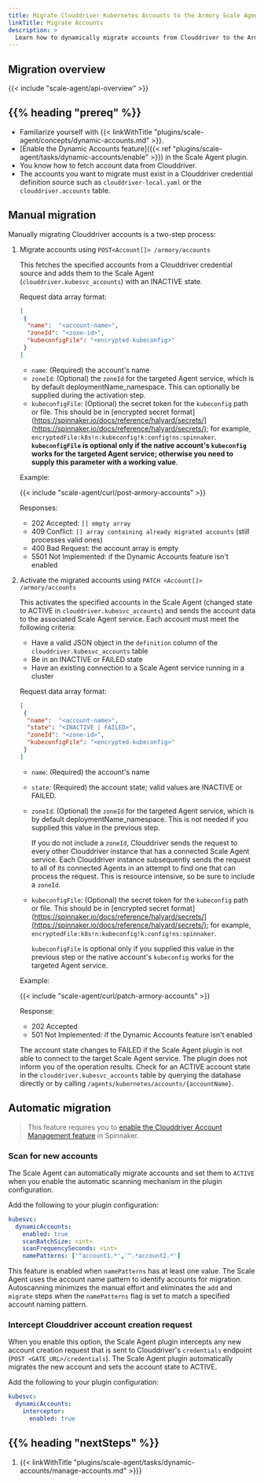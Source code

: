 ```yaml
---
title: Migrate Clouddriver Kubernetes Accounts to the Armory Scale Agent
linkTitle: Migrate Accounts
description: >
  Learn how to dynamically migrate accounts from Clouddriver to the Armory Scale Agent for Spinnaker and Kubernetes.
---
```


## Migration overview

{{< include "scale-agent/api-overview" >}}


## {{% heading "prereq" %}}

* Familiarize yourself with {{< linkWithTitle "plugins/scale-agent/concepts/dynamic-accounts.md" >}}.
* [Enable the Dynamic Accounts feature]({{< ref "plugins/scale-agent/tasks/dynamic-accounts/enable" >}}) in the Scale Agent plugin.
* You know how to fetch account data from Clouddriver.
* The accounts you want to migrate must exist in a Clouddriver credential definition source such as `clouddriver-local.yaml` or the `clouddriver.accounts` table.

## Manual migration

Manually migrating Clouddriver accounts is a two-step process:

1. Migrate accounts using `POST<Account[]> /armory/accounts`

   This fetches the specified accounts from a Clouddriver credential source and adds them to the Scale Agent (`clouddriver.kubesvc_accounts`) with an INACTIVE state.

   Request data array format:

   ```json
   [
    {
     "name":  "<account-name>",
     "zoneId": "<zone-id>",
     "kubeconfigFile": "<encrypted-kubeconfig>"
    }
   ]
   ```

   * `name`: (Required) the account's name
   * `zoneId`: (Optional) the `zoneId` for the targeted Agent service, which is by default deploymentName_namespace. This can optionally be supplied during the activation step.
   * `kubeconfigFile`: (Optional) the secret token for the `kubeconfig` path or file. This should be in [encrypted secret format](https://spinnaker.io/docs/reference/halyard/secrets/](https://spinnaker.io/docs/reference/halyard/secrets/); for example, `encryptedFile:k8s!n:kubeconfig!k:config!ns:spinnaker`. **`kubeconfigFile` is optional only if the native account's `kubeconfig` works for the targeted Agent service; otherwise you need to supply this parameter with a working value**.


   Example:

   {{< include "scale-agent/curl/post-armory-accounts" >}}

   Responses:

      - 202 Accepted: `[] empty array`
      - 409 Conflict: `[] array containing already migrated accounts` (still processes valid ones)
      - 400 Bad Request: the account array is empty
      - 5501 Not Implemented: if the Dynamic Accounts feature isn't enabled


1. Activate the migrated accounts using `PATCH <Account[]> /armory/accounts`

   This activates the specified accounts in the Scale Agent (changed state to ACTIVE in `clouddriver.kubesvc_accounts`) and sends the account data to the associated Scale Agent service. Each account must meet the following criteria:

      * Have a valid JSON object in the `definition` column of the `clouddriver.kubesvc_accounts` table
      * Be in an INACTIVE or FAILED state
      * Have an existing connection to a Scale Agent service running in a cluster

   Request data array format:

   ```json
   [
    {
     "name":  "<account-name>",
     "state": "<INACTIVE | FAILED>",
     "zoneId": "<zone-id>",
     "kubeconfigFile": "<encrypted-kubeconfig>"
    }
   ]
   ```

   * `name`: (Required) the account's name
   * `state`: (Required) the account state; valid values are INACTIVE or FAILED.
   * `zoneId`: (Optional) the `zoneId` for the targeted Agent service, which is by default deploymentName_namespace. This is not needed if you supplied this value in the previous step.

       If you do not include a `zoneId`, Clouddriver sends the request to every other Clouddriver instance that has a connected Scale Agent service. Each Clouddriver instance subsequently sends the request to all of its connected Agents in an attempt to find one that can process the request. This is resource intensive, so be sure to include a `zoneId`.

   * `kubeconfigFile`: (Optional) the secret token for the `kubeconfig` path or file. This should be in [encrypted secret format](https://spinnaker.io/docs/reference/halyard/secrets/](https://spinnaker.io/docs/reference/halyard/secrets/); for example, `encryptedFile:k8s!n:kubeconfig!k:config!ns:spinnaker`.

      `kubeconfigFile` is optional only if you supplied this value in the previous step or the native account's `kubeconfig` works for the targeted Agent service.

   Example:

   {{< include "scale-agent/curl/patch-armory-accounts" >}}

   Response:

      - 202 Accepted
      - 501 Not Implemented: if the Dynamic Accounts feature isn't enabled


   The account state changes to FAILED if the Scale Agent plugin is not able to connect to the target Scale Agent service. The plugin does not inform you of the operation results. Check for an ACTIVE account state in the `clouddriver.kubesvc_accounts` table by querying the database directly or by calling `/agents/kubernetes/accounts/{accountName}`.


## Automatic migration

>This feature requires you to [enable the Clouddriver Account Management feature](https://spinnaker.io/docs/setup/other_config/accounts/#enabling-account-management) in Spinnaker.

### Scan for new accounts

The Scale Agent can automatically migrate accounts and set them to `ACTIVE` when you enable the automatic scanning mechanism in the plugin configuration.

Add the following to your plugin configuration:

```yaml
kubesvc:
  dynamicAccounts:
    enabled: true
    scanBatchSize: <int>
    scanFrequencySeconds: <int>
    namePatterns: ['^account1.*','^.*account2.*']
  ```

This feature is enabled when `namePatterns` has at least one value. The Scale Agent uses the account name pattern to identify accounts for migration.  Autoscanning minimizes the manual effort and eliminates the `add` and `migrate` steps when the `namePatterns` flag is set to match a specified account naming pattern.

### Intercept Clouddriver account creation request

When you enable this option, the Scale Agent plugin intercepts any new account creation request that is sent to Clouddriver's `credentials` endpoint (`POST <GATE_URL>/credentials`).  The Scale Agent plugin automatically migrates the new account and sets the account state to ACTIVE.

Add the following to your plugin configuration:

```yaml
kubesvc:
  dynamicAccounts:
    interceptor:
      enabled: true
```

## {{% heading "nextSteps" %}}

1. {{< linkWithTitle "plugins/scale-agent/tasks/dynamic-accounts/manage-accounts.md" >}}}